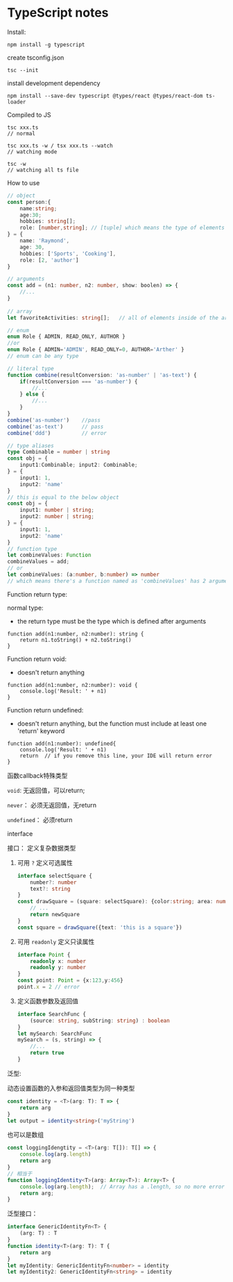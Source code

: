 # TypeScript notes

Install: 

```
npm install -g typescript
```

create tsconfig.json

```
tsc --init
```

install development dependency

```
npm install --save-dev typescript @types/react @types/react-dom ts-loader
```



Compiled to JS 

```
tsc xxx.ts
// normal

tsc xxx.ts -w / tsx xxx.ts --watch
// watching mode

tsc -w
// watching all ts file
```



How to use

```typescript
// object
const person:{
    name:string;
    age:30;
    hobbies: string[];
    role: [number,string]; // [tuple] which means the type of elements inside is fixed.
} = {
    name: 'Raymond',
    age: 30,
    hobbies: ['Sports', 'Cooking'],
    role: [2, 'author']
}

// arguments
const add = (n1: number, n2: number, show: boolen) => {
    //...
}
    
// array
let favoriteActivities: string[];	// all of elements inside of the array should be string type

// enum
enum Role { ADMIN, READ_ONLY, AUTHOR }
//or
enum Role { ADMIN='ADMIN', READ_ONLY=0, AUTHOR='Arther' }
// enum can be any type

// literal type
function combine(resultConversion: 'as-number' | 'as-text') {
    if(resultConversion === 'as-number') {
        //...
    } else {
        //...
    }
}
combine('as-number')	//pass
combine('as-text')		// pass
combine('ddd')			// error

// type aliases
type Combinable = number | string
const obj = {
    input1:Combinable; input2: Combinable;
} = {
    input1: 1,
    input2: 'name' 
}
// this is equal to the below object
const obj = {
    input1: number | string;
    input2: number | string;
} = {
    input1: 1,
    input2: 'name'
}
// function type
let combineValues: Function
combineValues = add;
// or
let combineValues: (a:number, b:number) => number
// which means there's a function named as 'combineValues' has 2 arguments,  types of both the first argument and the second argument are number and the return type is number as well.
```



Function return type:

normal type:

- the return type must be the type which is defined after arguments

```react
function add(n1:number, n2:number): string {
    return n1.toString() + n2.toString()
}
```

Function return void:

- doesn't return anything

```react
function add(n1:number, n2:number): void {
    console.log('Result: ' + n1)
}
```

Function return undefined: 

- doesn't return anything, but the function must include at least one 'return' keyword

```react
function add(n1:number): undefined{
    console.log('Result: ' + n1)
    return	// if you remove this line, your IDE will return error
}
```

函数callback特殊类型

`void`: 无返回值，可以return;

`never`： 必须无返回值，无return

`undefined`： 必须return



interface

接口： 定义复杂数据类型

1. 可用 `?` 定义可选属性

   ```typescript
   interface selectSquare {
       number?: number
       text?: string
   }
   const drawSquare = (square: selectSquare): {color:string; area: number} => {
       // ... 
       return newSquare
   }
   const square = drawSquare({text: 'this is a square'})
   ```

   

2. 可用 `readonly` 定义只读属性

   ```typescript
   interface Point {
       readonly x: number
       readonly y: number
   }
   const point: Point = {x:123,y:456}
   point.x = 2 // error
   ```

   

3. 定义函数参数及返回值

   ```typescript
   interface SearchFunc {
       (source: string, subString: string) : boolean
   }
   let mySearch: SearchFunc
   mySearch = (s, string) => {
       //...
       return true
   }
   ```




泛型:

动态设置函数的入参和返回值类型为同一种类型

```typescript
const identity = <T>(arg: T): T => {
    return arg
}
let output = identity<string>('myString')
```

也可以是数组

```typescript
const loggingIdengtity = <T>(arg: T[]): T[] => {
    console.log(arg.length)
    return arg
}
// 相当于
function loggingIdentity<T>(arg: Array<T>): Array<T> {
    console.log(arg.length);  // Array has a .length, so no more error
    return arg;
}
```

泛型接口：

```typescript
interface GenericIdentityFn<T> {
    (arg: T) : T
}
function identity<T>(arg: T): T {
    return arg
}
let myIdentity: GenericIdentityFn<number> = identity
let myIdentity2: GenericIdentityFn<string> = identity

```




